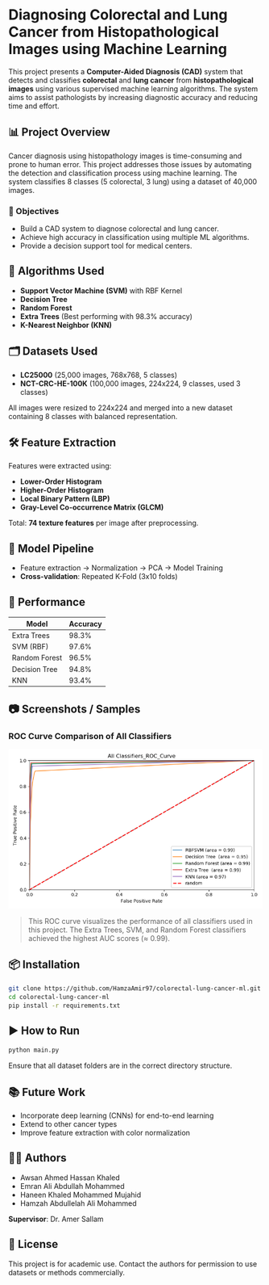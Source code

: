 # Diagnosing Colorectal and Lung Cancer from Histopathological Images using Machine Learning

This project presents a **Computer-Aided Diagnosis (CAD)** system that detects and classifies **colorectal** and **lung cancer** from **histopathological images** using various supervised machine learning algorithms. The system aims to assist pathologists by increasing diagnostic accuracy and reducing time and effort.

## 📊 Project Overview

Cancer diagnosis using histopathology images is time-consuming and prone to human error. This project addresses those issues by automating the detection and classification process using machine learning. The system classifies 8 classes (5 colorectal, 3 lung) using a dataset of 40,000 images.

### 🎯 Objectives
- Build a CAD system to diagnose colorectal and lung cancer.
- Achieve high accuracy in classification using multiple ML algorithms.
- Provide a decision support tool for medical centers.

## 🧠 Algorithms Used
- **Support Vector Machine (SVM)** with RBF Kernel
- **Decision Tree**
- **Random Forest**
- **Extra Trees** (Best performing with 98.3% accuracy)
- **K-Nearest Neighbor (KNN)**

## 🗂️ Datasets Used
- **LC25000** (25,000 images, 768x768, 5 classes)
- **NCT-CRC-HE-100K** (100,000 images, 224x224, 9 classes, used 3 classes)

All images were resized to 224x224 and merged into a new dataset containing 8 classes with balanced representation.

## 🛠️ Feature Extraction
Features were extracted using:
- **Lower-Order Histogram**
- **Higher-Order Histogram**
- **Local Binary Pattern (LBP)**
- **Gray-Level Co-occurrence Matrix (GLCM)**

Total: **74 texture features** per image after preprocessing.

## 🔁 Model Pipeline
- Feature extraction → Normalization → PCA → Model Training
- **Cross-validation**: Repeated K-Fold (3x10 folds)

## 🧪 Performance
| Model           | Accuracy |
|----------------|----------|
| Extra Trees     | 98.3%   |
| SVM (RBF)       | 97.6%   |
| Random Forest   | 96.5%   |
| Decision Tree   | 94.8%   |
| KNN             | 93.4%   |

## 📷 Screenshots / Samples

### ROC Curve Comparison of All Classifiers

![ROC Curve of All Classifiers](./ROC_CURVE_All_Classifiers.png)

> This ROC curve visualizes the performance of all classifiers used in this project. The Extra Trees, SVM, and Random Forest classifiers achieved the highest AUC scores (≈ 0.99).

## 📦 Installation

```bash
git clone https://github.com/HamzaAmir97/colorectal-lung-cancer-ml.git
cd colorectal-lung-cancer-ml
pip install -r requirements.txt
```

## ▶️ How to Run

```bash
python main.py
```

Ensure that all dataset folders are in the correct directory structure.

## 📚 Future Work
- Incorporate deep learning (CNNs) for end-to-end learning
- Extend to other cancer types
- Improve feature extraction with color normalization

## 👨‍💻 Authors
- Awsan Ahmed Hassan Khaled  
- Emran Ali Abdullah Mohammed  
- Haneen Khaled Mohammed Mujahid  
- Hamzah Abdullelah Ali Mohammed  

**Supervisor**: Dr. Amer Sallam

## 📜 License
This project is for academic use. Contact the authors for permission to use datasets or methods commercially.
